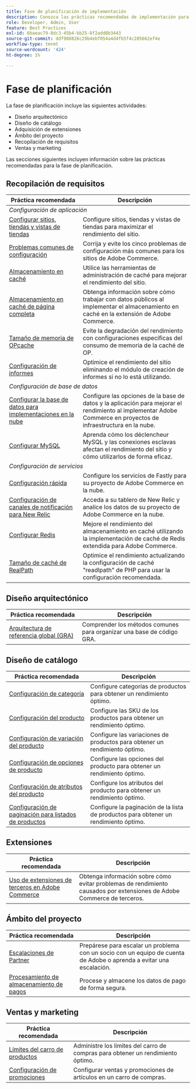 ```yaml
---
title: Fase de planificación de implementación
description: Conozca las prácticas recomendadas de implementación para la fase de planificación de los proyectos de Adobe Commerce.
role: Developer, Admin, User
feature: Best Practices
exl-id: 6baeac79-8dc3-45b4-bb25-8f2add8b3443
source-git-commit: ddf988826c29b4ebf054a4d4fb5f4c285662ef4e
workflow-type: tm+mt
source-wordcount: '424'
ht-degree: 1%

---
```


# Fase de planificación

La fase de planificación incluye las siguientes actividades:

- Diseño arquitectónico
- Diseño de catálogo
- Adquisición de extensiones
- Ámbito del proyecto
- Recopilación de requisitos
- Ventas y marketing

Las secciones siguientes incluyen información sobre las prácticas recomendadas para la fase de planificación.

## Recopilación de requisitos

<table>
<thead>
  <tr>
    <th>Práctica recomendada</th>
    <th>Descripción</th>
  </tr>
</thead>
<tbody>
  <tr>
    <td colspan="2"><em>Configuración de aplicación</em></td>
  </tr>
  <tr>
    <td><a href="sites-stores-store-views.md">Configurar sitios, tiendas y vistas de tiendas</a></td>
    <td>Configure sitios, tiendas y vistas de tiendas para maximizar el rendimiento del sitio.</td>
  </tr>
  <tr>
    <td><a href="https://business.adobe.com/blog/how-to/the-usual-suspects-5-configuration-issues-to-maximize-your-peak-sales">Problemas comunes de configuración</a></td>
    <td>Corrija y evite los cinco problemas de configuración más comunes para los sitios de Adobe Commerce.</td>
  </tr>
  <tr>
    <td><a href="https://experienceleague.adobe.com/docs/commerce-admin/systems/tools/cache-management.html">Almacenamiento en caché</a></td>
    <td>Utilice las herramientas de administración de caché para mejorar el rendimiento del sitio.</td>
  </tr>
  <tr>
    <td><a href="https://developer.adobe.com/commerce/php/development/cache/page/public-content/">Almacenamiento en caché de página completa</a></td>
    <td>Obtenga información sobre cómo trabajar con datos públicos al implementar el almacenamiento en caché en la extensión de Adobe Commerce.</td>
  </tr>
  <tr>
    <td><a href="opcache-memory-size.md">Tamaño de memoria de OPcache</a></td>
    <td>Evite la degradación del rendimiento con configuraciones específicas del consumo de memoria de la caché de OP.</td>
  </tr>
  <tr>
    <td><a href="reporting-configuration.md">Configuración de informes</a></td>
    <td>Optimice el rendimiento del sitio eliminando el módulo de creación de informes si no lo está utilizando.</td>
  </tr>
  <tr>
    <td colspan="2"><em>Configuración de base de datos</em></td>
  </tr>
  <tr>
    <td><a href="database-on-cloud.md">Configurar la base de datos para implementaciones en la nube</a></td>
    <td>Configure las opciones de la base de datos y la aplicación para mejorar el rendimiento al implementar Adobe Commerce en proyectos de infraestructura en la nube.</td>
  </tr>
  <tr>
    <td><a href="mysql-configuration.md">Configurar MySQL</a></td>
    <td>Aprenda cómo los déclencheur MySQL y las conexiones esclavas afectan el rendimiento del sitio y cómo utilizarlos de forma eficaz.</td>
  </tr>
  <tr>
    <td colspan="2"><em>Configuración de servicios</em></td>
  </tr>
  <tr>
    <td><a href="https://experienceleague.adobe.com/docs/commerce-cloud-service/user-guide/cdn/setup-fastly/fastly-configuration.html">Configuración rápida</a></td>
    <td>Configure los servicios de Fastly para su proyecto de Adobe Commerce en la nube.</td>
  </tr>
  <tr>
    <td><a href="https://experienceleague.adobe.com/docs/commerce-cloud-service/user-guide/monitor/new-relic.html">Configuración de canales de notificación para New Relic</a></td>
    <td>Acceda a su tablero de New Relic y analice los datos de su proyecto de Adobe Commerce en la nube.</td>
  </tr>
  <tr>
    <td><a href="redis-service-configuration.md">Configurar Redis</a></td>
    <td>Mejore el rendimiento del almacenamiento en caché utilizando la implementación de caché de Redis extendida para Adobe Commerce.</td>
  </tr>
  <tr>
    <td><a href="realpath-cache-size.md">Tamaño de caché de RealPath</a></td>
    <td>Optimice el rendimiento actualizando la configuración de caché "readlpath" de PHP para usar la configuración recomendada.</td>
  </tr>
</tbody>
</table>

## Diseño arquitectónico

| Práctica recomendada | Descripción |
|----------------------------------------------------------------------------------------|----------------------------------------------------------|
| [Arquitectura de referencia global (GRA)](../../architecture/global-reference/examples.md) | Comprender los métodos comunes para organizar una base de código GRA. |

## Diseño de catálogo

| Práctica recomendada | Descripción |
|---------------------------------------------------------------------------------------------------|---------------------------------------------------------------|
| [Configuración de categoría](catalog-management.md#category-limits) | Configure categorías de productos para obtener un rendimiento óptimo. |
| [Configuración del producto&#x200B;](catalog-management.md#product-sku-limits) | Configure las SKU de los productos para obtener un rendimiento óptimo. |
| [Configuración de variación del producto](catalog-management.md#product-variations) | Configure las variaciones de productos para obtener un rendimiento óptimo. |
| [Configuración de opciones de producto](catalog-management.md#product-options) | Configure las opciones del producto para obtener un rendimiento óptimo. |
| [Configuración de atributos del producto&#x200B;](catalog-management.md#product-attributes) | Configure los atributos del producto para obtener un rendimiento óptimo. |
| [Configuración de paginación para listados de productos](catalog-management.md#product-listing-pagination) | Configure la paginación de la lista de productos para obtener un rendimiento óptimo. |

## Extensiones

| Práctica recomendada | Descripción |
|-----------------------------------------------------------------|----------------------------------------------------------------------------------------|
| [Uso de extensiones de terceros en Adobe Commerce](extensions.md) | Obtenga información sobre cómo evitar problemas de rendimiento causados por extensiones de Adobe Commerce de terceros. |

## Ámbito del proyecto

| Práctica recomendada | Descripción |
|--------------------------------------------------------------|--------------------------------------------------------------------------------------------------------------|
| [Escalaciones de Partner](partner-escalation.md) | Prepárese para escalar un problema con un socio con un equipo de cuenta de Adobe o aprenda a evitar una escalación. |
| [Procesamiento de almacenamiento de pagos](payment-processing-storage.md) | Procese y almacene los datos de pago de forma segura. |

## Ventas y marketing

| Práctica recomendada | Descripción |
|------------------------------------------------------------|--------------------------------------------------------------|
| [Límites del carro de productos](catalog-management.md#cart-limits) | Administre los límites del carro de compras para obtener un rendimiento óptimo. |
| [Configuración de promociones](catalog-management.md#promotions) | Configurar ventas y promociones de artículos en un carro de compras. |
